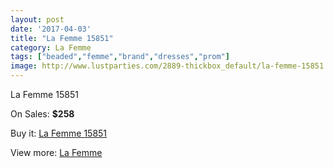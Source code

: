 ```yaml
---
layout: post
date: '2017-04-03'
title: "La Femme 15851"
category: La Femme
tags: ["beaded","femme","brand","dresses","prom"]
image: http://www.lustparties.com/2889-thickbox_default/la-femme-15851.jpg
---
```

La Femme 15851

On Sales: **$258**
<a href="https://www.lustparties.com/en/la-femme/938-la-femme-15851.html"><amp-img layout="responsive" width="600" height="600" src="//www.lustparties.com/2889-thickbox_default/la-femme-15851.jpg" alt="La Femme 15851 0" /></a>
<a href="https://www.lustparties.com/en/la-femme/938-la-femme-15851.html"><amp-img layout="responsive" width="600" height="600" src="//www.lustparties.com/2890-thickbox_default/la-femme-15851.jpg" alt="La Femme 15851 1" /></a>

Buy it: [La Femme 15851](https://www.lustparties.com/en/la-femme/938-la-femme-15851.html "La Femme 15851")

View more: [La Femme](https://www.lustparties.com/en/4-la-femme "La Femme")